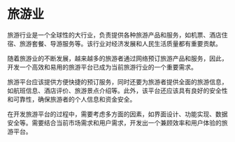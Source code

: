 # 旅游业

旅游行业是一个全球性的大行业，负责提供各种旅游产品和服务，如机票、酒店住宿、旅游套餐、导游服务等。该行业对经济发展和人民生活质量都有重要贡献。

随着旅游业的不断发展，越来越多的旅游者通过网络预订旅游产品和服务，因此，开发一个高效和易用的旅游平台已成为当前旅游行业的一个重要需求。

旅游平台应该提供方便快捷的预订服务，同时还要为旅游者提供全面的旅游信息，如航班信息、酒店评价、旅游景点介绍等。此外，该平台还应该具有良好的安全性和可靠性，确保旅游者的个人信息和资金安全。

在开发旅游平台的过程中，需要考虑多方面的因素，如界面设计、功能实现、数据安全等。需要结合当前市场需求和用户需求，开发出一个兼顾效率和用户体验的旅游平台。
